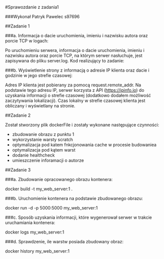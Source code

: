 #Sprawozdanie z zadania1

###Wykonał Patryk Pawelec s97696


##Zadanie 1

###a. Informacja o dacie uruchomienia, imieniu i nazwisku autora oraz porcie TCP w logach:

Po uruchomieniu serwera, informacja o dacie uruchomienia, imieniu i nazwisku autora oraz porcie TCP, na którym serwer nasłuchuje, jest zapisywana do pliku server.log.
Kod realizujący to zadanie:

###b. Wyświetlenie strony z informacją o adresie IP klienta oraz dacie i godzinie w jego strefie czasowej:

Adres IP klienta jest pobierany za pomocą request.remote_addr.
Na podstawie tego adresu IP, serwer korzysta z API (https://ipinfo.io) do uzyskania informacji o strefie czasowej (dodatkowo dodałem możliwość zaczytywania lokalizacji).
Czas lokalny w strefie czasowej klienta jest obliczany i wyświetlany na stronie.


##Zadanie 2

Został stworzony plik dockerFile i zostały wykonane następujące czynności:
- zbudowanie obrazu z punktu 1
- wykorzystanie warsty scratch
- optymalizacja pod katem fnkcjonowania cache w procesie budowaniea
- optymalizacja pod kątem warst
- dodanie healthcheck
- umieszczenie inforamacji o autorze

##Zadanie 3

###a. Zbudowanie opracowanego obrazu kontenera:

docker build -t my_web_server:1 .

###b. Uruchomienie kontenera na podstawie zbudowanego obrazu:

docker run -d -p 5000:5000 my_web_server:1

###c. Sposób uzyskania informacji, które wygenerował serwer w trakcie uruchamiania kontenera:

docker logs my_web_server:1

###d. Sprawdzenie, ile warstw posiada zbudowany obraz:

docker history my_web_server:1

